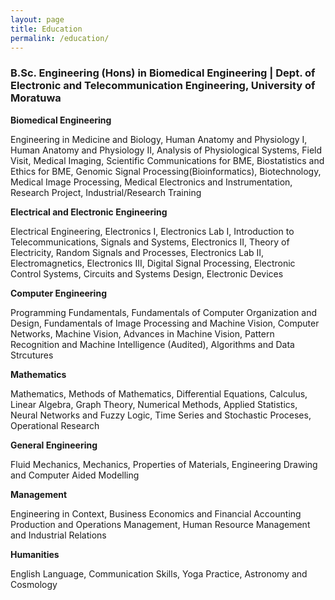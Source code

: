 ```yaml
---
layout: page
title: Education
permalink: /education/
---
```


### B.Sc. Engineering (Hons) in Biomedical Engineering | Dept. of Electronic and Telecommunication Engineering, University of Moratuwa

**Biomedical Engineering**

Engineering in Medicine and Biology, Human Anatomy and Physiology I, Human Anatomy and Physiology II, Analysis of Physiological Systems, Field Visit, Medical Imaging, Scientific Communications for BME, Biostatistics and Ethics for BME, Genomic Signal Processing(Bioinformatics), Biotechnology, Medical Image Processing, Medical Electronics and Instrumentation, Research Project, Industrial/Research Training 

**Electrical and Electronic Engineering**

Electrical Engineering, Electronics I, Electronics Lab I, Introduction to Telecommunications, Signals and Systems, Electronics II, Theory of Electricity, Random Signals and Processes, Electronics Lab II, Electromagnetics, Electronics III, Digital Signal Processing, Electronic Control Systems, Circuits and Systems Design, Electronic Devices

**Computer Engineering** 

Programming Fundamentals, Fundamentals of Computer Organization and Design, Fundamentals of Image Processing and Machine Vision, Computer Networks, Machine Vision, Advances in Machine Vision, Pattern Recognition and Machine Intelligence (Audited), Algorithms and Data Strcutures

**Mathematics**

Mathematics, Methods of Mathematics, Differential Equations, Calculus, Linear Algebra, Graph Theory, Numerical Methods, Applied Statistics, Neural Networks and Fuzzy Logic, Time Series and Stochastic Proceses, Operational Research

**General Engineering** 

Fluid Mechanics, Mechanics, Properties of Materials, Engineering Drawing and Computer Aided Modelling 

**Management**

Engineering in Context, Business Economics and Financial Accounting 
Production and Operations Management, Human Resource Management and Industrial Relations

**Humanities**

English Language, Communication Skills, Yoga Practice, Astronomy and Cosmology 

